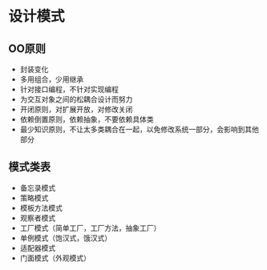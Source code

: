 # 设计模式

## OO原则

* 封装变化
* 多用组合，少用继承
* 针对接口编程，不针对实现编程
* 为交互对象之间的松耦合设计而努力
* 开闭原则，对扩展开放，对修改关闭
* 依赖倒置原则，依赖抽象，不要依赖具体类
* 最少知识原则，不让太多类耦合在一起，以免修改系统一部分，会影响到其他部分

## 模式类表

* 备忘录模式
* 策略模式
* 模板方法模式
* 观察者模式
* 工厂模式（简单工厂，工厂方法，抽象工厂）
* 单例模式（饱汉式，饿汉式）
* 适配器模式
* 门面模式（外观模式）